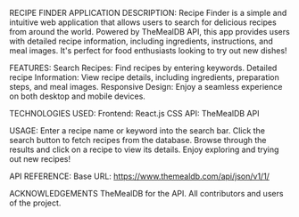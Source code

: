 RECIPE FINDER APPLICATION
DESCRIPTION:
Recipe Finder is a simple and intuitive web application that allows users to search for delicious recipes from around the world. 
Powered by TheMealDB API, this app provides users with detailed recipe information, including ingredients, instructions, and meal images. It's perfect for food enthusiasts looking to try out new dishes!

FEATURES:
Search Recipes: Find recipes by entering keywords.
Detailed recipe Information: View recipe details, including ingredients, preparation steps, and meal images.
Responsive Design: Enjoy a seamless experience on both desktop and mobile devices.

TECHNOLOGIES USED:
Frontend:
React.js
CSS
API:
TheMealDB API

USAGE:
Enter a recipe name or keyword into the search bar.
Click the search button to fetch recipes from the database.
Browse through the results and click on a recipe to view its details.
Enjoy exploring and trying out new recipes!

API REFERENCE:
Base URL: https://www.themealdb.com/api/json/v1/1/

ACKNOWLEDGEMENTS
TheMealDB for the API.
All contributors and users of the project.
